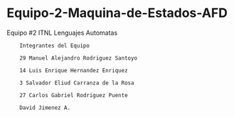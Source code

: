# Equipo-2-Maquina-de-Estados-AFD

Equipo #2 ITNL Lenguajes Automatas</h1>
      
        Integrantes del Equipo
        
        29 Manuel Alejandro Rodriguez Santoyo 
        
        14 Luis Enrique Hernandez Enriquez
        
        3 Salvador Eliud Carranza de la Rosa
        
        27 Carlos Gabriel Rodriguez Puente
      
        David Jimenez A.
